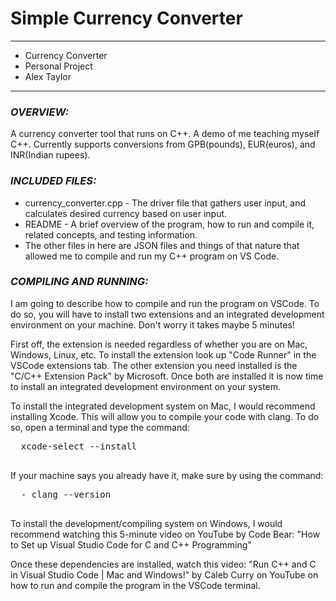 # Simple Currency Converter
****************
* Currency Converter
* Personal Project
* Alex Taylor
**************** 

### ***OVERVIEW:***

A currency converter tool that runs on C++. A demo of me teaching myself C++. Currently supports conversions from GPB(pounds), EUR(euros), and INR(Indian rupees).

### ***INCLUDED FILES:***

 * currency_converter.cpp - The driver file that gathers user input, and calculates desired currency based on user input.
 * README - A brief overview of the program, how to run and compile it, related concepts, and testing information.
 * The other files in here are JSON files and things of that nature that allowed me to compile and run my C++ program on VS Code.

### ***COMPILING AND RUNNING:***

 I am going to describe how to compile and run the program on VSCode. 
 To do so, you will have to install two extensions and an integrated development environment on your machine. Don't worry it takes maybe 5 minutes!

 First off, the extension is needed regardless of whether you are on Mac, Windows, Linux, etc. To install the extension look up "Code Runner" 
 in the VSCode extensions tab. The other extension you need installed is the "C/C++ Extension Pack" by Microsoft.
 Once both are installed it is now time to install an integrated development environment on your system.

 To install the integrated development system on Mac, I would recommend installing Xcode. This will allow you to compile your code with clang.
 To do so, open a terminal and type the command: 
 <pre>
  xcode-select --install
 </pre>
 If your machine says you already have it, make sure by using the command:
 <pre>
  - clang --version
 </pre>

 To install the development/compiling system on Windows, I would recommend watching this 5-minute video on YouTube by Code Bear: "How to Set up Visual Studio Code for C and C++ Programming"

 Once these dependencies are installed, watch this video: "Run C++ and C in Visual Studio Code | Mac and Windows!" by Caleb Curry on YouTube on how to run and compile the program in the VSCode 
 terminal.
